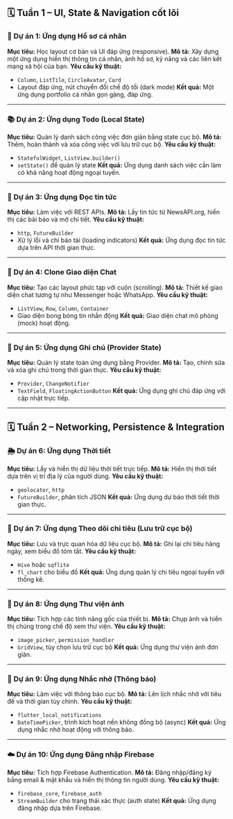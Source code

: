 ﻿

## 🗓 Tuần 1 – UI, State & Navigation cốt lõi

### 🧱 Dự án 1: Ứng dụng Hồ sơ cá nhân
**Mục tiêu:** Học layout cơ bản và UI đáp ứng (responsive).
**Mô tả:** Xây dựng một ứng dụng hiển thị thông tin cá nhân, ảnh hồ sơ, kỹ năng và các liên kết mạng xã hội của bạn.
**Yêu cầu kỹ thuật:**
* `Column`, `ListTile`, `CircleAvatar`, `Card`
* Layout đáp ứng, nút chuyển đổi chế độ tối (dark mode)
**Kết quả:** Một ứng dụng portfolio cá nhân gọn gàng, đáp ứng.

---

### 📚 Dự án 2: Ứng dụng Todo (Local State)
**Mục tiêu:** Quản lý danh sách công việc đơn giản bằng state cục bộ.
**Mô tả:** Thêm, hoàn thành và xóa công việc với lưu trữ cục bộ.
**Yêu cầu kỹ thuật:**
* `StatefulWidget`, `ListView.builder()`
* `setState()` để quản lý state
**Kết quả:** Ứng dụng danh sách việc cần làm có khả năng hoạt động ngoại tuyến.

---

### 🧭 Dự án 3: Ứng dụng Đọc tin tức
**Mục tiêu:** Làm việc với REST APIs.
**Mô tả:** Lấy tin tức từ NewsAPI.org, hiển thị các bài báo và mở chi tiết.
**Yêu cầu kỹ thuật:**
* `http`, `FutureBuilder`
* Xử lý lỗi và chỉ báo tải (loading indicators)
**Kết quả:** Ứng dụng đọc tin tức dựa trên API thời gian thực.

---

### 💬 Dự án 4: Clone Giao diện Chat
**Mục tiêu:** Tạo các layout phức tạp với cuộn (scrolling).
**Mô tả:** Thiết kế giao diện chat tương tự như Messenger hoặc WhatsApp.
**Yêu cầu kỹ thuật:**
* `ListView`, `Row`, `Column`, `Container`
* Giao diện bong bóng tin nhắn động
**Kết quả:** Giao diện chat mô phỏng (mock) hoạt động.

---

### 🎨 Dự án 5: Ứng dụng Ghi chú (Provider State)
**Mục tiêu:** Quản lý state toàn ứng dụng bằng Provider.
**Mô tả:** Tạo, chỉnh sửa và xóa ghi chú trong thời gian thực.
**Yêu cầu kỹ thuật:**
* `Provider`, `ChangeNotifier`
* `TextField`, `FloatingActionButton`
**Kết quả:** Ứng dụng ghi chú đáp ứng với cập nhật trực tiếp.

---

## 🗓 Tuần 2 – Networking, Persistence & Integration

### 🌦 Dự án 6: Ứng dụng Thời tiết
**Mục tiêu:** Lấy và hiển thị dữ liệu thời tiết trực tiếp.
**Mô tả:** Hiển thị thời tiết dựa trên vị trí địa lý của người dùng.
**Yêu cầu kỹ thuật:**
* `geolocator`, `http`
* `FutureBuilder`, phân tích JSON
**Kết quả:** Ứng dụng dự báo thời tiết thời gian thực.

---

### 💾 Dự án 7: Ứng dụng Theo dõi chi tiêu (Lưu trữ cục bộ)
**Mục tiêu:** Lưu và trực quan hóa dữ liệu cục bộ.
**Mô tả:** Ghi lại chi tiêu hàng ngày, xem biểu đồ tóm tắt.
**Yêu cầu kỹ thuật:**
* `Hive` hoặc `sqflite`
* `fl_chart` cho biểu đồ
**Kết quả:** Ứng dụng quản lý chi tiêu ngoại tuyến với thống kê.

---

### 📸 Dự án 8: Ứng dụng Thư viện ảnh
**Mục tiêu:** Tích hợp các tính năng gốc của thiết bị.
**Mô tả:** Chụp ảnh và hiển thị chúng trong chế độ xem thư viện.
**Yêu cầu kỹ thuật:**
* `image_picker`, `permission_handler`
* `GridView`, tùy chọn lưu trữ cục bộ
**Kết quả:** Ứng dụng thư viện ảnh đơn giản.

---

### 🔔 Dự án 9: Ứng dụng Nhắc nhở (Thông báo)
**Mục tiêu:** Làm việc với thông báo cục bộ.
**Mô tả:** Lên lịch nhắc nhở với tiêu đề và thời gian tùy chỉnh.
**Yêu cầu kỹ thuật:**
* `flutter_local_notifications`
* `DateTimePicker`, trình kích hoạt nền không đồng bộ (async)
**Kết quả:** Ứng dụng nhắc nhở hoạt động với thông báo.

---

### ☁️ Dự án 10: Ứng dụng Đăng nhập Firebase
**Mục tiêu:** Tích hợp Firebase Authentication.
**Mô tả:** Đăng nhập/đăng ký bằng email & mật khẩu và hiển thị thông tin người dùng.
**Yêu cầu kỹ thuật:**
* `firebase_core`, `firebase_auth`
* `StreamBuilder` cho trạng thái xác thực (auth state)
**Kết quả:** Ứng dụng đăng nhập dựa trên Firebase.